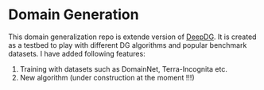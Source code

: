 # Domain Generation

This domain generalization repo is extende version of [DeepDG](https://github.com/jindongwang/transferlearning/tree/master/code/DeepDG). It is created as a testbed to play with different DG algorithms and popular benchmark datasets. I have added following features:

1. Training with datasets such as DomainNet, Terra-Incognita etc.
2. New algorithm (under construction at the moment !!!)
